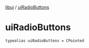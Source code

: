 [libui](index.md) / [uiRadioButtons](./ui-radio-buttons.md)

# uiRadioButtons

`typealias uiRadioButtons = CPointed`